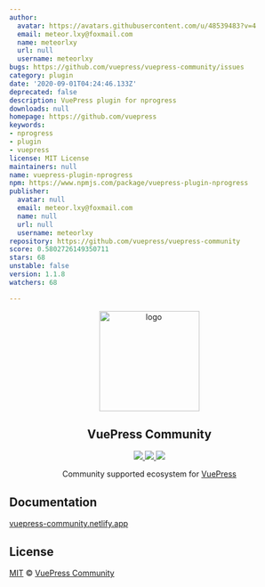 ```yaml
---
author:
  avatar: https://avatars.githubusercontent.com/u/48539483?v=4
  email: meteor.lxy@foxmail.com
  name: meteorlxy
  url: null
  username: meteorlxy
bugs: https://github.com/vuepress/vuepress-community/issues
category: plugin
date: '2020-09-01T04:24:46.133Z'
deprecated: false
description: VuePress plugin for nprogress
downloads: null
homepage: https://github.com/vuepress
keywords:
- nprogress
- plugin
- vuepress
license: MIT License
maintainers: null
name: vuepress-plugin-nprogress
npm: https://www.npmjs.com/package/vuepress-plugin-nprogress
publisher:
  avatar: null
  email: meteor.lxy@foxmail.com
  name: null
  url: null
  username: meteorlxy
repository: https://github.com/vuepress/vuepress-community
score: 0.5802726149350711
stars: 68
unstable: false
version: 1.1.8
watchers: 68

---
```


<p align="center">
  <a href="https://vuepress-community.netlify.app/" target="_blank">
    <img width="180" src="https://raw.githubusercontent.com/vuepress/vuepress-community/main/packages/docs/src/.vuepress/public/logo/600x600.png" alt="logo">
  </a>
</p>

<h2 align="center">
  VuePress Community
</h2>

<p align="center">
  <a href="https://github.com/vuepress/vuepress-community/actions?query=workflow%3Acheck" target="_blank">
    <img src="https://github.com/vuepress/vuepress-community/workflows/check/badge.svg">
  </a>

  <a href="https://github.com/vuepress/vuepress-community/commits" target="_blank">
    <img src="https://badgen.net/github/last-commit/vuepress/vuepress-community/main?icon=github">
  </a>
  
  <a href="https://github.com/vuepress/vuepress-community/blob/main/LICENSE" target="_blank">
    <img src="https://badgen.net/github/license/vuepress/vuepress-community">
  </a>
</p>

<p align="center">
  Community supported ecosystem for <a href="https://github.com/vuejs/vuepress" target="_blank">VuePress</a>
</p>

## Documentation

[vuepress-community.netlify.app](https://vuepress-community.netlify.app)

## License

[MIT](https://github.com/vuepress/vuepress-community/blob/main/LICENSE) &copy; [VuePress Community](https://github.com/vuepress)
